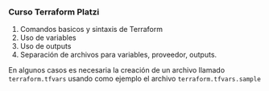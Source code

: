 ### Curso  Terraform Platzi

1. Comandos basicos y sintaxis de Terraform
2. Uso de variables
3. Uso de outputs
4. Separación de archivos para variables, proveedor, outputs.

En algunos casos es necesaria la creación de un archivo llamado `terraform.tfvars` usando como ejemplo el archivo `terraform.tfvars.sample`